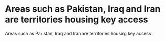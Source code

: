 # Areas such as Pakistan, Iraq and Iran are territories housing key access

Areas such as Pakistan, Iraq and Iran are territories housing key access